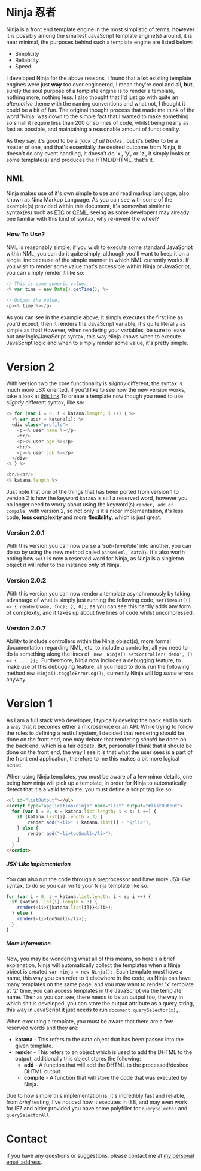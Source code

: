 # Ninja 忍者

Ninja is a front end template engine in the most simplistic of terms, **however** it is possibly among the smallest JavaScript template engine(s) around, it is near minimal, the purposes behind such a template engine are listed below:

  - Simplicity
  - Reliability
  - Speed

I developed Ninja for the above reasons, I found that **a lot** existing template engines were just **way** too over engineered, I mean they're cool and all, **but**, surely the soul purpose of a template engine is to render a template, nothing more, nothing less. I also thought that I'd just go with quite an _alternative_ theme with the naming conventions and what not, I thought it could be a bit of fun. The original thought process that made me think of the word 'Ninja' was down to the simple fact that I wanted to make something so small it require less than 200 or so lines of code, whilst being nearly as fast as possible, and maintaining a reasonable amount of functionality.

As they say, it's good to be a _'jack of all trades'_, but it's better to be a master of one, and that's essentially the desired outcome from Ninja, it doesn't do any event handling, it doesn't do 'x', 'y', or 'z', it simply looks at some template(s) and produces the HTML/DHTML, that's it. 


## NML
Ninja makes use of it's own simple to use and read markup language, also known as Nina Markup 
Language. As you can see with some of the example(s) provided within this document, it's somewhat
 similar to syntax(es) such as [ETC](https://github.com/baryshev/ect) or 
 [CFML](https://searchoracle.techtarget.com/definition/CFML), seeing as some developers may 
 already bee familiar with this kind of syntax, why re-invent the wheel?
 
### How To Use?
NML is reasonably simple, if you wish to execute some standard JavaScript within NML, you can do 
it quite simply, although you'll want to keep it on a single line because of the simple manner in 
which NML currently works. If you wish to render some value that's accessible within Ninja or 
JavaScript, you can simply render it like so:

```javascript
// This is some generic value.
<% var time = new Date().getTime(); %>

// Output the value. 
<p><% time %></p>
```

As you can see in the example above, it simply executes the first line as you'd expect, then it 
renders the JavaScript variable, it's quite literally as simple as that! However, when rendering 
your variables, be sure to leave out any logic/JavaScript syntax, this way Ninja knows when to 
execute JavaScript logic and when to simply render some value, it's pretty simple. 

# Version 2
With version two the core functionality is _slightly_ different, the syntax is much more JSX oriented, if you’d like to see how the new version works, take a look at [this link](http://krasimirtsonev.com/blog/article/Javascript-template-engine-in-just-20-line).To create a template now though you need to use _slightly_ different syntax, like so: 
```javascript
<% for (var i = 0; i < katana.length; i ++) { %>
  <% var user = katana[i]; %>
  <div class="profile">
    <p><% user.name %></p>
    <hr/>
    <p><% user.age %></p>
    <hr/>
    <p><% user.job %></p>
  </div>
<% } %>

<br/><br/>
<% katana.length %>
```

Just note that one of the things that has been ported from version 1 to version 2 is how the keyword ```katana``` is still a reserved word, however you no longer need to worry about using the keyword(s) ```render, add or compile ``` with version 2, so not only is it a nicer implementation, it's less code, **less complexity** and more **flexibility**, which is just great.  

### Version 2.0.1 
With this version you can now parse a _'sub-template'_ into another, you can do so by using the new method called ```parse(xml, data);```. It's also worth noting how ```self``` is now a reserved word for Ninja, as Ninja is a singleton object it will refer to the instance _only_ of Ninja.

### Version 2.0.2
With this version you can now render a template asynchronously by taking advantage of what is simply just running the following code, ```setTimeout(() => { render(name, fnc); }, 0);```, as you can see this hardly adds any form of complexity, and it takes up about five lines of code whilst uncompressed.

### Version 2.0.7
Ability to include controllers within the Ninja object(s), more formal documentation regarding 
NML, etc, to include a controller, all you need to do is something along the lines of ``` new 
Ninja().setController('demo', () => { ... });```. Furthermore, Ninja now includes a debugging 
feature, to make use of this debugging feature, all you need to do is run the following method 
```new Ninja().toggleErrorLog();```, currently Ninja will log _some_ errors anyway. 

# Version 1
As I am a full stack web developer, I typically develop the back end in such a way that it becomes either a microservice or an API. While trying to follow the rules to defining a restful system, I decided that rendering should be done on the front end, one may debate that rendering _should_ be done on the back end, which is a fair debate. **But**, personally I think that it should be done on the front end, the way I see it is that what the user sees is a part of the front end application, therefore to me this makes a bit more logical sense.

When using Ninja templates, you must be aware of a few minor details, one being how ninja will pick up a template, in order for Ninja to automatically detect that it's a valid template, you must define a script tag like so:

```html
<ul id="listOutput"></ul>
<script type="application/ninja" name="list" output="#listOutput">
  for (var i = 0, s = katana.list.length; i < s; i ++) {
    if (katana.list[i].length > 3) {
        render.add("<li>" + katana.list[i] + "</li>");
    } else {
        render.add("<li>tooSmall</li>");
    }
  }
</script>
```

##### JSX-_Like_ Implementation

You can also run the code through a preprocessor and have more JSX-_like_ syntax, to do so you can write your Ninja template like so:

```javascript
for (var i = 0, s = katana.list.length; i < s; i ++) {
  if (katana.list[i].length > 3) {
    render(<li>{{katana.list[i]}}</li>);
  } else {
    render(<li>tooSmall</li>);
  }
}
```

##### More Information

Now, you may be wondering what all of this means, so here's a brief explanation, Ninja will automatically collect the templates when a Ninja object is created ```var ninja = new Ninja();```. Each template must have a name, this way you can refer to it elsewhere in the code, as Ninja can have many templates on the same page, and you may want to render 'x' template at 'z' time, you can access templates in the JavaScript via the template name. Then as you can see, there needs to be an output too, the way in which shit is developed, you can store the output attribute as a query string, this way in JavaScript it just needs to run ```document.querySelector(x);```.

When executing a template, you must be aware that there are a few reserved words and they are:

  - **katana** - This refers to the data object that has been passed into the given template.
  - **render** - This refers to an object which is used to add the DHTML to the output, additionally this object stores the following:
    - **add** - A function that will add the DHTML to the processed/desired DHTML output.
    - **compile** - A function that will store the code that was executed by Ninja.

Due to how simple this implementation is, it's incredibly fast and reliable, from _brief_ testing, I've noticed how it executes in IE8, and may even work for IE7 and older provided you have some polyfiller for ```querySelector``` and ```querySelectorAll```.


# Contact
If you have any questions or suggestions, please contact me at [my personal email address](mailto:joeevs196@gmail.com).
